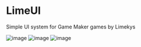 # LimeUI
Simple UI system for Game Maker games by Limekys

![image](https://user-images.githubusercontent.com/58959645/221555844-4c8fb101-3f30-4740-b228-20f07aad436e.png)
![image](https://user-images.githubusercontent.com/58959645/221555851-6f48f682-f70b-4772-b943-9093cb4383d1.png)
![image](https://user-images.githubusercontent.com/58959645/227132273-467a90f4-ae7a-47d9-9dd9-41bffb1a3fb9.png)


